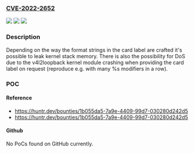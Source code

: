 ### [CVE-2022-2652](https://cve.mitre.org/cgi-bin/cvename.cgi?name=CVE-2022-2652)
![](https://img.shields.io/static/v1?label=Product&message=umlaeute%2Fv4l2loopback&color=blue)
![](https://img.shields.io/static/v1?label=Version&message=%3C%200.12.6%20&color=brighgreen)
![](https://img.shields.io/static/v1?label=Vulnerability&message=CWE-134%20Use%20of%20Externally-Controlled%20Format%20String&color=brighgreen)

### Description

Depending on the way the format strings in the card label are crafted it's possible to leak kernel stack memory. There is also the possibility for DoS due to the v4l2loopback kernel module crashing when providing the card label on request (reproduce e.g. with many %s modifiers in a row).

### POC

#### Reference
- https://huntr.dev/bounties/1b055da5-7a9e-4409-99d7-030280d242d5
- https://huntr.dev/bounties/1b055da5-7a9e-4409-99d7-030280d242d5

#### Github
No PoCs found on GitHub currently.

